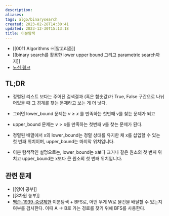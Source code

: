 ```yaml
---
description:
aliases: 
tags: algo/binarysearch
created: 2023-02-28T14:30:41
updated: 2023-12-30T15:13:18
title: 이분탐색
---
```

- [[0011 Algorithms ♾️|알고리즘]]
- [[binary search를 활용한 lower upper bound 그리고 parametric search까지]]
- [노션 링크](https://choiwheatley.notion.site/lower-upper-bound-parametric-search-e7e3716351934d7fbeda02ca26c70f53)

## TL;DR

-   정렬된 리스트 보다는 주어진 검색결과 (혹은 함숫값)가 True, False 구간으로 나뉘어있을 때 그 경계를 찾는 문제라고 보는 게 더 낫다.
-   그러면 lower_bound 문제는 $v \ge x$ 를 만족하는 첫번째 v를 찾는 문제가 되고
-   upper_bound 문제는 $v \gt x$를 만족하는 첫번째 v를 찾는 문제가 된다.

- 정렬된 배열에서 x의 lower_bound는 정렬 상태를 유지한 채 x를 삽입할 수 있는 첫 번째 위치이며, upper_bound는 마지막 위치입니다. 
- 이분 탐색적인 설명으로는, lower_bound는 x보다 크거나 같은 원소의 첫 번째 위치고 upper_bound는 x보다 큰 원소의 첫 번째 위치입니다.

## 관련 문제

- [[영어 공부]]
- [[3차원 농부]]
- [백준-1939-중량제한](https://boj.kr/1939) 이분탐색 + BFS로, 어떤 무게 W로 물건을 배달할 수 있는지 여부를 검사한다. 이때 A -> B로 가는 경로를 찾기 위해 BFS를 사용한다.
